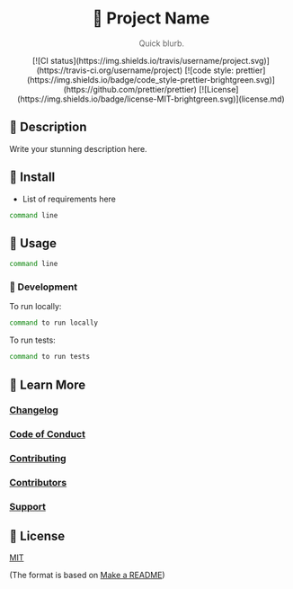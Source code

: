 <h1 style="text-align: center">
  🔮 Project Name
</h1>
<blockquote style="border: 0; text-align: center">
  Quick blurb.
</blockquote>

<p style="text-align: center">
  [![CI status](https://img.shields.io/travis/username/project.svg)](https://travis-ci.org/username/project)
  [![code style: prettier](https://img.shields.io/badge/code_style-prettier-brightgreen.svg)](https://github.com/prettier/prettier)
  [![License](https://img.shields.io/badge/license-MIT-brightgreen.svg)](license.md)
</p>

## 📯 Description

Write your stunning description here.

## 💾 Install

- List of requirements here

```sh
command line
```

## 🤘 Usage

```sh
command line
```

### 🔨 Development

To run locally:

```sh
command to run locally
```

To run tests:

```sh
command to run tests
```

## 📙 Learn More

### [Changelog](changelog.md)

### [Code of Conduct](code_of_conduct.md)

### [Contributing](.github/contributing.md)

### [Contributors](contributors.md)

### [Support](support.md)

## 📜 License

[MIT](license.md)

(The format is based on [Make a README](https://www.makeareadme.com/))
